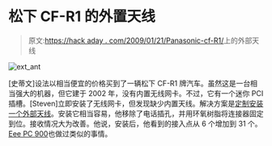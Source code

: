 # 松下 CF-R1 的外置天线

> 原文:[https://hack aday . com/2009/01/21/Panasonic-cf-R1/](https://hackaday.com/2009/01/21/external-antenna-on-panasonic-cf-r1/)上的外部天线

![ext_ant](../Images/1e30ca8698ae472fd3ddced10655c22a.png "ext_ant")

[史蒂文]设法以相当便宜的价格买到了一辆松下 CF-R1 牌汽车。虽然这是一台相当强大的机器，但它建于 2002 年，没有内置无线网卡。不过，它有一个迷你 PCI 插槽。[Steven]立即安装了无线网卡，但发现缺少内置天线。解决方案是[定制安装一个外部天线](http://sites.google.com/site/ghettohax/computer-hacks/ext-antenna)。安装它相当容易，他移除了电话插孔，并用环氧树脂将连接器固定到位。接收情况大为改善。他说，安装后，他看到的接入点从 6 个增加到 31 个。[Eee PC 900](http://hackaday.com/2008/10/13/mounting-an-external-antenna-on-eeepc-9000/)也做过类似的事情。